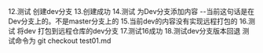 12.测试 创建dev分支
13.创建成功
14.测试 为Dev分支添加内容  --当前这句话是在Dev分支上的。不是master分支上的
15.当前dev的内容没有实现远程打包的
16.测试 将dev 打包到远程仓库的dev分支
17.测试16成功
18.测试dev分支版本回退 测试命令为  git checkout test01.md


